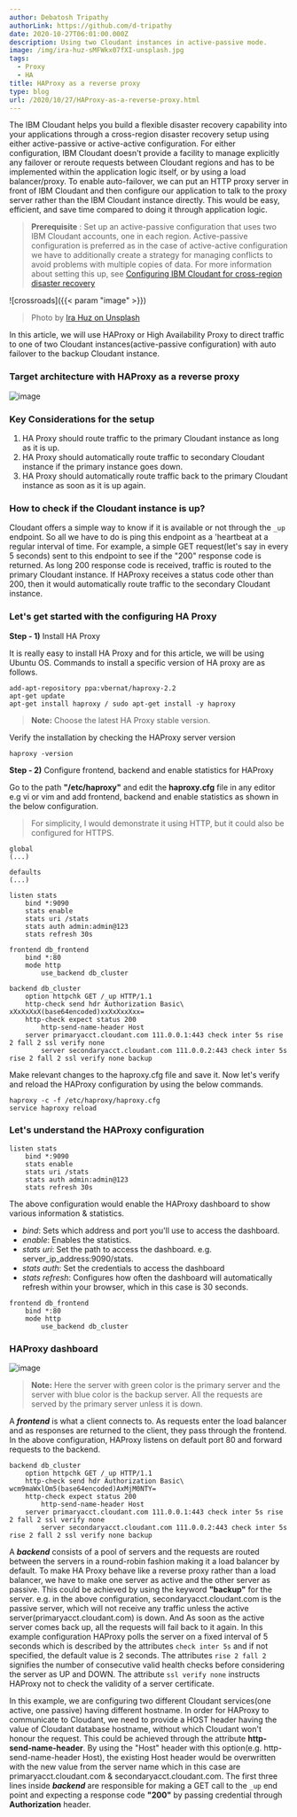 ```yaml
---
author: Debatosh Tripathy
authorLink: https://github.com/d-tripathy
date: 2020-10-27T06:01:00.000Z
description: Using two Cloudant instances in active-passive mode.
image: /img/ira-huz-sMFWkx07fXI-unsplash.jpg
tags:
  - Proxy
  - HA
title: HAProxy as a reverse proxy
type: blog
url: /2020/10/27/HAProxy-as-a-reverse-proxy.html
---
```



The IBM Cloudant helps you build a flexible disaster recovery capability into your applications through a cross-region disaster recovery setup using either active-passive or active-active configuration. For either configuration, IBM Cloudant doesn't provide a facility to manage explicitly any failover or reroute requests between Cloudant regions and has to be implemented within the application logic itself, or by using a load balancer/proxy. To enable auto-failover, we can put an HTTP proxy server in front of IBM Cloudant and then configure our application to talk to the proxy server rather than the IBM Cloudant instance directly. This would be easy, efficient, and save time compared to doing it through application logic.

> **Prerequisite** : Set up an active-passive configuration that uses two IBM Cloudant accounts, one in each region. Active-passive configuration is preferred as in the case of active-active configuration we have to additionally create a strategy for managing conflicts to avoid problems with multiple copies of data. For more information about setting this up, see [Configuring IBM Cloudant for cross-region disaster recovery](https://cloud.ibm.com/docs/Cloudant?topic=Cloudant-configuring-ibm-cloudant-for-cross-region-disaster-recovery)

![crossroads]({{< param "image" >}})
> Photo by [Ira Huz on Unsplash](https://unsplash.com/photos/sMFWkx07fXI)

In this article, we will use HAProxy or High Availability Proxy to direct traffic to one of two Cloudant instances(active-passive configuration) with auto failover to the backup Cloudant instance.

### Target architecture with HAProxy as a reverse proxy

![image](/img/haproxy1.png)

### Key Considerations for the setup

1) HA Proxy should route traffic to the primary Cloudant instance as long as it is up.
2) HA Proxy should automatically route traffic to secondary Cloudant instance if the primary instance goes down.
3) HA Proxy should automatically route traffic back to the primary Cloudant instance as soon as it is up again.

### How to check if the Cloudant instance is up?

Cloudant offers a simple way to know if it is available or not through the `_up` endpoint. So all we have to do is ping this endpoint as a 'heartbeat at a regular interval of time. For example, a simple GET request(let's say in every 5 seconds) sent to this endpoint to see if the "200" response code is returned. As long 200 response code is received, traffic is routed to the primary Cloudant instance. If HAProxy receives a status code other than 200, then it would automatically route traffic to the secondary Cloudant instance.

### Let's get started with the configuring HA Proxy

**Step - 1)** Install HA Proxy

It is really easy to install HA Proxy and for this article, we will be using Ubuntu OS. Commands to install a specific version of HA proxy are as follows.

```console
add-apt-repository ppa:vbernat/haproxy-2.2
apt-get update
apt-get install haproxy / sudo apt-get install -y haproxy
```
> **Note:** Choose the latest HA Proxy stable version.

Verify the installation by checking the HAProxy server version

```console
haproxy -version
```

**Step - 2)** Configure frontend, backend and enable statistics for HAProxy

Go to the path **"/etc/haproxy"** and edit the **haproxy.cfg** file in any editor e.g vi or vim and add frontend, backend and enable statistics as shown in the below configuration.

> For simplicity, I would demonstrate it using HTTP, but it could also be configured for HTTPS.

```file
global
(...)

defaults
(...)

listen stats
	bind *:9090
  	stats enable
  	stats uri /stats
  	stats auth admin:admin@123
  	stats refresh 30s
	
frontend db_frontend
	bind *:80
	mode http
    	use_backend db_cluster
	
backend db_cluster
	option httpchk GET /_up HTTP/1.1
	http-check send hdr Authorization Basic\ xXxXxXxX(base64encoded)xxXxXxxXxx=
	http-check expect status 200
    	http-send-name-header Host
	server primaryacct.cloudant.com 111.0.0.1:443 check inter 5s rise 2 fall 2 ssl verify none
    	server secondaryacct.cloudant.com 111.0.0.2:443 check inter 5s rise 2 fall 2 ssl verify none backup
```

Make relevant changes to the haproxy.cfg file and save it. Now let's verify and reload the HAProxy configuration by using the below commands.

```console
haproxy -c -f /etc/haproxy/haproxy.cfg
service haproxy reload
```

### Let's understand the HAProxy configuration

```file
listen stats
	bind *:9090
  	stats enable
  	stats uri /stats
  	stats auth admin:admin@123
  	stats refresh 30s
```
The above configuration would enable the HAProxy dashboard to show various information & statistics.

- _bind_: Sets which address and port you'll use to access the dashboard.
- _enable_: Enables the statistics.
- _stats uri_: Set the path to access the dashboard. e.g. server_ip_address:9090/stats.
- _stats auth_: Set the credentials to access the dashboard
- _stats refresh_: Configures how often the dashboard will automatically refresh within your browser, which in this case is 30 seconds.

```file
frontend db_frontend
	bind *:80
	mode http
    	use_backend db_cluster
```
### HAProxy dashboard
![image](/img/haproxy2.png)

> **Note:** Here the server with green color is the primary server and the server with blue color is the backup server. All the requests are served by the primary server unless it is down.

A _**frontend**_ is what a client connects to. As requests enter the load balancer and as responses are returned to the client, they pass through the frontend. In the above configuration, HAProxy listens on default port 80 and forward requests to the backend.

```file
backend db_cluster
	option httpchk GET /_up HTTP/1.1 
	http-check send hdr Authorization Basic\ wcm9maWxlOm5(base64encoded)AxMjM0NTY=
	http-check expect status 200
    	http-send-name-header Host
	server primaryacct.cloudant.com 111.0.0.1:443 check inter 5s rise 2 fall 2 ssl verify none
    	server secondaryacct.cloudant.com 111.0.0.2:443 check inter 5s rise 2 fall 2 ssl verify none backup
```
A _**backend**_ consists of a pool of servers and the requests are routed between the servers in a round-robin fashion making it a load balancer by default. To make HA Proxy behave like a reverse proxy rather than a load balancer, we have to make one server as active and the other server as passive. This could be achieved by using the keyword **"backup"** for the server. e.g. in the above configuration, secondaryacct.cloudant.com is the passive server, which will not receive any traffic unless the active server(primaryacct.cloudant.com) is down. And As soon as the active server comes back up, all the requests will fail back to it again. In this example configuration HAProxy polls the server on a fixed interval of 5 seconds which is described by the attributes `check inter 5s` and if not specified, the default value is 2 seconds. The attributes `rise 2 fall 2` signifies the number of consecutive valid health checks before considering the server as UP and DOWN. The attribute `ssl verify none` instructs HAProxy not to check the validity of a server certificate.

In this example, we are configuring two different Cloudant services(one active, one passive) having different hostname. In order for HAProxy to communicate to Cloudant, we need to provide a HOST header having the value of Cloudant database hostname, without which Cloudant won't honour the request. This could be achieved through the attribute **http-send-name-header**. By using the "Host" header with this option(e.g. http-send-name-header Host), the existing Host header would be overwritten with the new value from the server name which in this case are primaryacct.cloudant.com & secondaryacct.cloudant.com. The first three lines inside _**backend**_ are responsible for making a GET call to the `_up` end point and expecting a response code **"200"** by passing credential through **Authorization** header.
